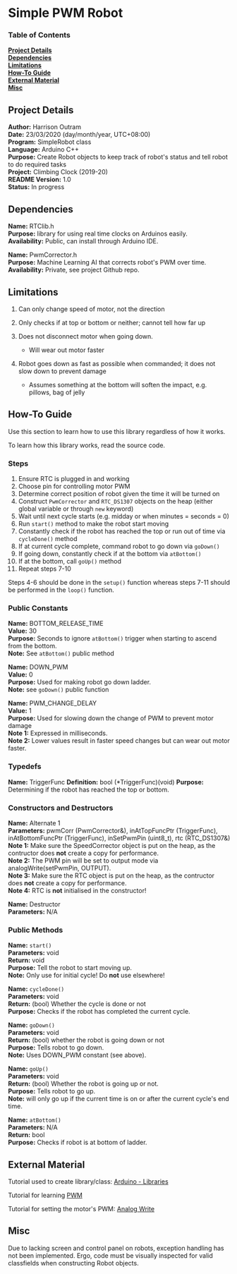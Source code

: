 # Simple PWM Robot

### Table of Contents

**[Project Details](#project-details)**<br>
**[Dependencies](#dependencies)**<br>
**[Limitations](#limitations)**<br>
**[How-To Guide](#how-to-guide)**<br>
**[External Material](#external-material)**<br>
**[Misc](#misc)**<br>

## Project Details

**Author:** Harrison Outram<br>
**Date:** 23/03/2020 (day/month/year, UTC+08:00)<br>
**Program:** SimpleRobot class<br>
**Language:** Arduino C++<br>
**Purpose:** Create Robot objects to keep track of robot's status and tell robot to do required tasks<br>
**Project:** Climbing Clock (2019-20)<br>
**README Version:** 1.0<br>
**Status:** In progress

## Dependencies

**Name:** RTClib.h<br>
**Purpose:** library for using real time clocks on Arduinos easily.<br>
**Availability:** Public, can install through Arduino IDE.

**Name:** PwmCorrector.h<br>
**Purpose:** Machine Learning AI that corrects robot's PWM over time.<br>
**Availability:** Private, see project Github repo.

## Limitations

1. Can only change speed of motor, not the direction
2. Only checks if at top or bottom or neither; cannot tell how far up
3. Does not disconnect motor when going down.

   * Will wear out motor faster

4. Robot goes down as fast as possible when commanded; it does not slow down to prevent damage
   
   * Assumes something at the bottom will soften the impact, e.g. pillows, bag of jelly

## How-To Guide

Use this section to learn how to use this library regardless of how it works.

To learn how this library works, read the source code.

### Steps

1. Ensure RTC is plugged in and working
2. Choose pin for controlling motor PWM
3. Determine correct position of robot given the time it will be turned on
4. Construct `PwmCorrector` and `RTC_DS1307` objects on the heap (either global variable or through `new` keyword)
5. Wait until next cycle starts (e.g. midday or when minutes = seconds = 0)
6. Run `start()` method to make the robot start moving
7. Constantly check if the robot has reached the top or run out of time via `cycleDone()` method
8. If at current cycle complete, command robot to go down via `goDown()`
9. If going down, constantly check if at the bottom via `atBottom()`
10. If at the bottom, call `goUp()` method
11. Repeat steps 7-10

Steps 4-6 should be done in the `setup()` function whereas steps 7-11 should be performed in the `loop()` function.

### Public Constants

**Name:** BOTTOM\_RELEASE\_TIME<br>
**Value:** 30<br>
**Purpose:** Seconds to ignore `atBottom()` trigger when starting to ascend from the bottom.<br>
**Note:** See `atBottom()` public method

**Name:** DOWN\_PWM<br>
**Value:** 0<br>
**Purpose:** Used for making robot go down ladder.<br>
**Note:** see `goDown()` public function

**Name:** PWM\_CHANGE\_DELAY<br>
**Value:** 1<br>
**Purpose:** Used for slowing down the change of PWM to prevent motor damage<br>
**Note 1:** Expressed in milliseconds.<br>
**Note 2:** Lower values result in faster speed changes but can wear out motor faster.<br>

### Typedefs

**Name:** TriggerFunc
**Definition:** bool (\*TriggerFunc)(void)
**Purpose:** Determining if the robot has reached the top or bottom.

### Constructors and Destructors

**Name:** Alternate 1<br>
**Parameters:** pwmCorr (PwmCorrector&), inAtTopFuncPtr (TriggerFunc), inAtBottomFuncPtr (TriggerFunc), inSetPwmPin (uint8\_t), rtc (RTC\_DS1307&)<br>
**Note 1:** Make sure the SpeedCorrector object is put on the heap, as the contructor does **not** create a copy for performance.<br>
**Note 2:** The PWM pin will be set to output mode via analogWrite(setPwmPin, OUTPUT).<br>
**Note 3:** Make sure the RTC object is put on the heap, as the contructor does **not** create a copy for performance.<br>
**Note 4:** RTC is **not** initialised in the constructor!

**Name:** Destructor<br>
**Parameters:** N/A

### Public Methods

**Name:** `start()`<br>
**Parameters:** void<br>
**Return:** void<br>
**Purpose:** Tell the robot to start moving up.<br>
**Note:** Only use for initial cycle! Do **not** use elsewhere!

**Name:** `cycleDone()`<br>
**Parameters:** void<br>
**Return:** (bool) Whether the cycle is done or not<br>
**Purpose:** Checks if the robot has completed the current cycle.

**Name:** `goDown()`<br>
**Parameters:** void<br>
**Return:** (bool) whether the robot is going down or not<br>
**Purpose:** Tells robot to go down.<br>
**Note:** Uses DOWN\_PWM constant (see above).

**Name:** `goUp()`<br>
**Parameters:** void<br>
**Return:** (bool) Whether the robot is going up or not.<br>
**Purpose:** Tells robot to go up.<br>
**Note:** will only go up if the current time is on or after the current cycle's end time.<br>

**Name:** `atBottom()`<br>
**Parameters:** N/A<br>
**Return:** bool<br>
**Purpose:** Checks if robot is at bottom of ladder.

## External Material

Tutorial used to create library/class: [Arduino - Libraries](https://www.arduino.cc/en/Hacking/LibraryTutorial)

Tutorial for learning [PWM](https://www.arduino.cc/en/Tutorial/PWM)

Tutorial for setting the motor's PWM: [Analog Write](https://www.arduino.cc/reference/en/language/functions/analog-io/analogwrite/)

## Misc

Due to lacking screen and control panel on robots, exception handling has not been implemented.
Ergo, code must be visually inspected for valid classfields when constructing Robot objects.
